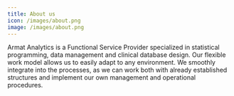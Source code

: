 ```yaml
---
title: About us
icon: /images/about.png
image: /images/about.png
---
```

Armat Analytics is a Functional Service Provider specialized in statistical programming, data management and clinical database design. Our flexible work model allows us to easily adapt to any environment. We smoothly integrate into the processes, as we can work both with already established structures and implement our own management and operational procedures.